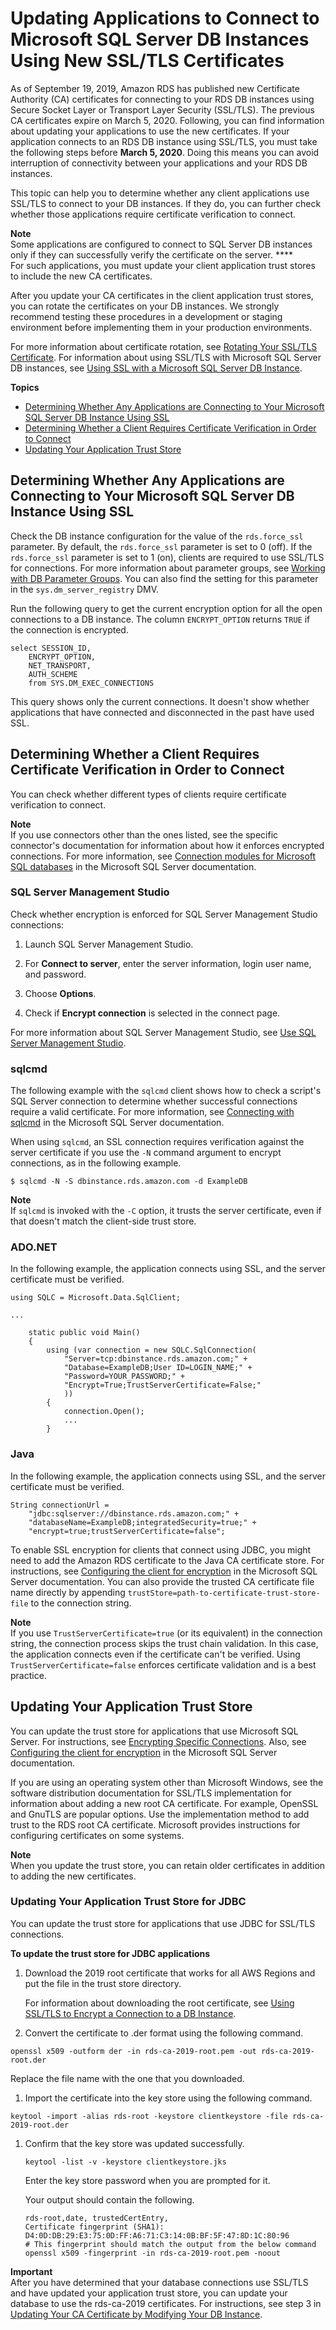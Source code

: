 # Updating Applications to Connect to Microsoft SQL Server DB Instances Using New SSL/TLS Certificates<a name="ssl-certificate-rotation-sqlserver"></a>

As of September 19, 2019, Amazon RDS has published new Certificate Authority \(CA\) certificates for connecting to your RDS DB instances using Secure Socket Layer or Transport Layer Security \(SSL/TLS\)\. The previous CA certificates expire on March 5, 2020\. Following, you can find information about updating your applications to use the new certificates\. If your application connects to an RDS DB instance using SSL/TLS, you must take the following steps before **March 5, 2020**\. Doing this means you can avoid interruption of connectivity between your applications and your RDS DB instances\.

This topic can help you to determine whether any client applications use SSL/TLS to connect to your DB instances\. If they do, you can further check whether those applications require certificate verification to connect\. 

**Note**  
Some applications are configured to connect to SQL Server DB instances only if they can successfully verify the certificate on the server\. ****  
For such applications, you must update your client application trust stores to include the new CA certificates\. 

After you update your CA certificates in the client application trust stores, you can rotate the certificates on your DB instances\. We strongly recommend testing these procedures in a development or staging environment before implementing them in your production environments\.

For more information about certificate rotation, see [Rotating Your SSL/TLS Certificate](UsingWithRDS.SSL-certificate-rotation.md)\. For information about using SSL/TLS with Microsoft SQL Server DB instances, see [Using SSL with a Microsoft SQL Server DB Instance](SQLServer.Concepts.General.SSL.Using.md)\.

**Topics**
+ [Determining Whether Any Applications are Connecting to Your Microsoft SQL Server DB Instance Using SSL](#ssl-certificate-rotation-sqlserver.determining-server)
+ [Determining Whether a Client Requires Certificate Verification in Order to Connect](#ssl-certificate-rotation-sqlserver.determining-client)
+ [Updating Your Application Trust Store](#ssl-certificate-rotation-sqlserver.updating-trust-store)

## Determining Whether Any Applications are Connecting to Your Microsoft SQL Server DB Instance Using SSL<a name="ssl-certificate-rotation-sqlserver.determining-server"></a>

Check the DB instance configuration for the value of the `rds.force_ssl` parameter\. By default, the `rds.force_ssl` parameter is set to 0 \(off\)\. If the `rds.force_ssl` parameter is set to 1 \(on\), clients are required to use SSL/TLS for connections\. For more information about parameter groups, see [Working with DB Parameter Groups](USER_WorkingWithParamGroups.md)\. You can also find the setting for this parameter in the `sys.dm_server_registry` DMV\.

Run the following query to get the current encryption option for all the open connections to a DB instance\. The column `ENCRYPT_OPTION` returns `TRUE` if the connection is encrypted\.

```
select SESSION_ID,
    ENCRYPT_OPTION,
    NET_TRANSPORT,
    AUTH_SCHEME
    from SYS.DM_EXEC_CONNECTIONS
```

This query shows only the current connections\. It doesn't show whether applications that have connected and disconnected in the past have used SSL\.

## Determining Whether a Client Requires Certificate Verification in Order to Connect<a name="ssl-certificate-rotation-sqlserver.determining-client"></a>

You can check whether different types of clients require certificate verification to connect\.

**Note**  
If you use connectors other than the ones listed, see the specific connector's documentation for information about how it enforces encrypted connections\. For more information, see [Connection modules for Microsoft SQL databases](https://docs.microsoft.com/en-us/sql/connect/sql-connection-libraries?view=sql-server-ver15) in the Microsoft SQL Server documentation\.

### SQL Server Management Studio<a name="ssl-certificate-rotation-sqlserver.determining-client.management-studio"></a>

Check whether encryption is enforced for SQL Server Management Studio connections:

1. Launch SQL Server Management Studio\. 

1. For **Connect to server**, enter the server information, login user name, and password\. 

1. Choose **Options**\. 

1. Check if **Encrypt connection** is selected in the connect page\.

For more information about SQL Server Management Studio, see [Use SQL Server Management Studio](http://msdn.microsoft.com/en-us/library/ms174173.aspx)\.

### sqlcmd<a name="ssl-certificate-rotation-sqlserver.determining-client.sqlcmd"></a>

The following example with the `sqlcmd` client shows how to check a script's SQL Server connection to determine whether successful connections require a valid certificate\. For more information, see [Connecting with sqlcmd](https://docs.microsoft.com/en-us/sql/connect/odbc/linux-mac/connecting-with-sqlcmd?view=sql-server-ver15) in the Microsoft SQL Server documentation\.

When using `sqlcmd`, an SSL connection requires verification against the server certificate if you use the `-N` command argument to encrypt connections, as in the following example\.

```
$ sqlcmd -N -S dbinstance.rds.amazon.com -d ExampleDB                     
```

**Note**  
If `sqlcmd` is invoked with the `-C` option, it trusts the server certificate, even if that doesn't match the client\-side trust store\.

### ADO\.NET<a name="ssl-certificate-rotation-sqlserver.determining-client.adonet"></a>

In the following example, the application connects using SSL, and the server certificate must be verified\.

```
using SQLC = Microsoft.Data.SqlClient;
 
...
 
    static public void Main()  
    {  
        using (var connection = new SQLC.SqlConnection(
            "Server=tcp:dbinstance.rds.amazon.com;" +
            "Database=ExampleDB;User ID=LOGIN_NAME;" +
            "Password=YOUR_PASSWORD;" + 
            "Encrypt=True;TrustServerCertificate=False;"
            ))
        {  
            connection.Open();  
            ...
        }
```

### Java<a name="ssl-certificate-rotation-sqlserver.determining-client.java"></a>

In the following example, the application connects using SSL, and the server certificate must be verified\.

```
String connectionUrl =   
    "jdbc:sqlserver://dbinstance.rds.amazon.com;" +  
    "databaseName=ExampleDB;integratedSecurity=true;" +  
    "encrypt=true;trustServerCertificate=false";
```

To enable SSL encryption for clients that connect using JDBC, you might need to add the Amazon RDS certificate to the Java CA certificate store\. For instructions, see [Configuring the client for encryption](https://docs.microsoft.com/en-us/SQL/connect/jdbc/configuring-the-client-for-ssl-encryption?view=sql-server-2017) in the Microsoft SQL Server documentation\. You can also provide the trusted CA certificate file name directly by appending `trustStore=path-to-certificate-trust-store-file` to the connection string\.

**Note**  
If you use `TrustServerCertificate=true` \(or its equivalent\) in the connection string, the connection process skips the trust chain validation\. In this case, the application connects even if the certificate can't be verified\. Using `TrustServerCertificate=false` enforces certificate validation and is a best practice\.

## Updating Your Application Trust Store<a name="ssl-certificate-rotation-sqlserver.updating-trust-store"></a>

You can update the trust store for applications that use Microsoft SQL Server\. For instructions, see [Encrypting Specific Connections](SQLServer.Concepts.General.SSL.Using.md#SQLServer.Concepts.General.SSL.Client)\. Also, see [Configuring the client for encryption](https://docs.microsoft.com/en-us/SQL/connect/jdbc/configuring-the-client-for-ssl-encryption?view=sql-server-2017) in the Microsoft SQL Server documentation\.

If you are using an operating system other than Microsoft Windows, see the software distribution documentation for SSL/TLS implementation for information about adding a new root CA certificate\. For example, OpenSSL and GnuTLS are popular options\. Use the implementation method to add trust to the RDS root CA certificate\. Microsoft provides instructions for configuring certificates on some systems\.

**Note**  
When you update the trust store, you can retain older certificates in addition to adding the new certificates\.

### Updating Your Application Trust Store for JDBC<a name="ssl-certificate-rotation-sqlserver.updating-trust-store.jdbc"></a>

You can update the trust store for applications that use JDBC for SSL/TLS connections\.

**To update the trust store for JDBC applications**

1. Download the 2019 root certificate that works for all AWS Regions and put the file in the trust store directory\.

   For information about downloading the root certificate, see [Using SSL/TLS to Encrypt a Connection to a DB Instance](UsingWithRDS.SSL.md)\.

1.  Convert the certificate to \.der format using the following command\.

   ```
   openssl x509 -outform der -in rds-ca-2019-root.pem -out rds-ca-2019-root.der                    
   ```

   Replace the file name with the one that you downloaded\.

1.  Import the certificate into the key store using the following command\. 

   ```
   keytool -import -alias rds-root -keystore clientkeystore -file rds-ca-2019-root.der                    
   ```

1. Confirm that the key store was updated successfully\.

   ```
   keytool -list -v -keystore clientkeystore.jks                        
   ```

   Enter the key store password when you are prompted for it\.

   Your output should contain the following\.

   ```
   rds-root,date, trustedCertEntry, 
   Certificate fingerprint (SHA1): D4:0D:DB:29:E3:75:0D:FF:A6:71:C3:14:0B:BF:5F:47:8D:1C:80:96
   # This fingerprint should match the output from the below command
   openssl x509 -fingerprint -in rds-ca-2019-root.pem -noout
   ```

**Important**  
After you have determined that your database connections use SSL/TLS and have updated your application trust store, you can update your database to use the rds\-ca\-2019 certificates\. For instructions, see step 3 in [Updating Your CA Certificate by Modifying Your DB Instance](UsingWithRDS.SSL-certificate-rotation.md#UsingWithRDS.SSL-certificate-rotation-updating)\.